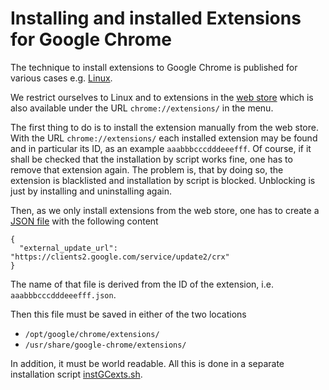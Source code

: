 # Installing and installed Extensions for Google Chrome 


The technique to install extensions to Google Chrome is published 
for various cases e.g. [Linux](https://developer.chrome.com/docs/extensions/mv3/external_extensions/#preference-linux). 

We restrict ourselves to Linux and to extensions in the 
[web store](https://chrome.google.com/webstore/category/extensions?hl=de) 
which is also available under the URL `chrome://extensions/` in the menu. 

The first thing to do is to install the extension manually from the web store. 
With the URL `chrome://extensions/` each installed extension may be found and in particular its ID, 
as an example `aaabbbcccdddeeefff`. 
Of course, if it shall be checked that the installation by script works fine, 
one has to remove that extension again. 
The problem is, that by doing so, the extension is blacklisted and installation by script is blocked. 
Unblocking is just by installing and uninstalling again. 

Then, as we only install extensions from the web store, 
one has to create a [JSON file](./chromeExtId.json) with the following content 

```[json]
{
  "external_update_url": "https://clients2.google.com/service/update2/crx"
}
```

The name of that file is derived from the ID of the extension, i.e. `aaabbbcccdddeeefff.json`. 

Then this file must be saved in either of the two locations 

- `/opt/google/chrome/extensions/`
- `/usr/share/google-chrome/extensions/`

In addition, it must be world readable. 
All this is done 
in a separate installation script [instGCexts.sh](./instGCexts.sh). 


